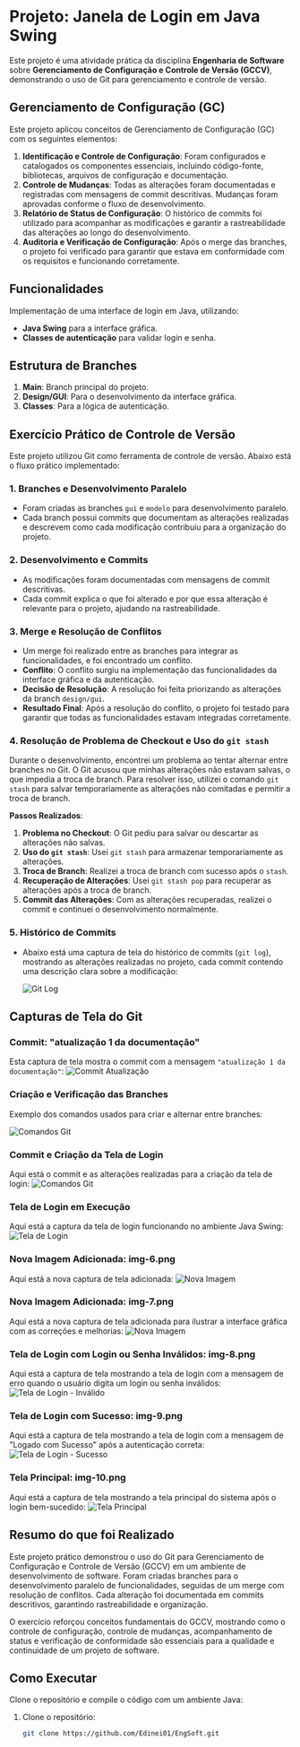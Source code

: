 # Projeto: Janela de Login em Java Swing

Este projeto é uma atividade prática da disciplina **Engenharia de Software** sobre **Gerenciamento de Configuração e Controle de Versão (GCCV)**, demonstrando o uso de Git para gerenciamento e controle de versão.

## Gerenciamento de Configuração (GC)

Este projeto aplicou conceitos de Gerenciamento de Configuração (GC) com os seguintes elementos:

1. **Identificação e Controle de Configuração**: Foram configurados e catalogados os componentes essenciais, incluindo código-fonte, bibliotecas, arquivos de configuração e documentação.
2. **Controle de Mudanças**: Todas as alterações foram documentadas e registradas com mensagens de commit descritivas. Mudanças foram aprovadas conforme o fluxo de desenvolvimento.
3. **Relatório de Status de Configuração**: O histórico de commits foi utilizado para acompanhar as modificações e garantir a rastreabilidade das alterações ao longo do desenvolvimento.
4. **Auditoria e Verificação de Configuração**: Após o merge das branches, o projeto foi verificado para garantir que estava em conformidade com os requisitos e funcionando corretamente.

## Funcionalidades

Implementação de uma interface de login em Java, utilizando:
- **Java Swing** para a interface gráfica.
- **Classes de autenticação** para validar login e senha.

## Estrutura de Branches

1. **Main**: Branch principal do projeto.
2. **Design/GUI**: Para o desenvolvimento da interface gráfica.
3. **Classes**: Para a lógica de autenticação.

## Exercício Prático de Controle de Versão

Este projeto utilizou Git como ferramenta de controle de versão. Abaixo está o fluxo prático implementado:

### 1. Branches e Desenvolvimento Paralelo
- Foram criadas as branches `gui` e `modelo` para desenvolvimento paralelo.
- Cada branch possui commits que documentam as alterações realizadas e descrevem como cada modificação contribuiu para a organização do projeto.

### 2. Desenvolvimento e Commits
- As modificações foram documentadas com mensagens de commit descritivas.
- Cada commit explica o que foi alterado e por que essa alteração é relevante para o projeto, ajudando na rastreabilidade.

### 3. Merge e Resolução de Conflitos
- Um merge foi realizado entre as branches para integrar as funcionalidades, e foi encontrado um conflito.
- **Conflito**: O conflito surgiu na implementação das funcionalidades da interface gráfica e da autenticação.
- **Decisão de Resolução**: A resolução foi feita priorizando as alterações da branch `design/gui`.
- **Resultado Final**: Após a resolução do conflito, o projeto foi testado para garantir que todas as funcionalidades estavam integradas corretamente.

### 4. Resolução de Problema de Checkout e Uso do `git stash`
Durante o desenvolvimento, encontrei um problema ao tentar alternar entre branches no Git. O Git acusou que minhas alterações não estavam salvas, o que impedia a troca de branch. Para resolver isso, utilizei o comando `git stash` para salvar temporariamente as alterações não comitadas e permitir a troca de branch.

**Passos Realizados**:
1. **Problema no Checkout**: O Git pediu para salvar ou descartar as alterações não salvas.
2. **Uso do `git stash`**: Usei `git stash` para armazenar temporariamente as alterações.
3. **Troca de Branch**: Realizei a troca de branch com sucesso após o `stash`.
4. **Recuperação de Alterações**: Usei `git stash pop` para recuperar as alterações após a troca de branch.
5. **Commit das Alterações**: Com as alterações recuperadas, realizei o commit e continuei o desenvolvimento normalmente.

### 5. Histórico de Commits
- Abaixo está uma captura de tela do histórico de commits (`git log`), mostrando as alterações realizadas no projeto, cada commit contendo uma descrição clara sobre a modificação:

   ![Git Log](./img/img-1.png)

## Capturas de Tela do Git

### Commit: "atualização 1 da documentação"
Esta captura de tela mostra o commit com a mensagem `"atualização 1 da documentação"`:
![Commit Atualização](./img/img-2.png)

### Criação e Verificação das Branches

Exemplo dos comandos usados para criar e alternar entre branches:

![Comandos Git](./img/img-3.png)

### Commit e Criação da Tela de Login
Aqui está o commit e as alterações realizadas para a criação da tela de login:
![Comandos Git](./img/img-4.png)

### Tela de Login em Execução
Aqui está a captura da tela de login funcionando no ambiente Java Swing:
![Tela de Login](./img/img-5.png)

### Nova Imagem Adicionada: img-6.png
Aqui está a nova captura de tela adicionada:
![Nova Imagem](./img/img-6.png)

### Nova Imagem Adicionada: img-7.png
Aqui está a nova captura de tela adicionada para ilustrar a interface gráfica com as correções e melhorias:
![Nova Imagem](./img/img-7.png)

### Tela de Login com Login ou Senha Inválidos: img-8.png
Aqui está a captura de tela mostrando a tela de login com a mensagem de erro quando o usuário digita um login ou senha inválidos:
![Tela de Login - Inválido](./img/img-8.png)

### Tela de Login com Sucesso: img-9.png
Aqui está a captura de tela mostrando a tela de login com a mensagem de "Logado com Sucesso" após a autenticação correta:
![Tela de Login - Sucesso](./img/img-9.png)

### Tela Principal: img-10.png
Aqui está a captura de tela mostrando a tela principal do sistema após o login bem-sucedido:
![Tela Principal](./img/img-10.png)

## Resumo do que foi Realizado

Este projeto prático demonstrou o uso do Git para Gerenciamento de Configuração e Controle de Versão (GCCV) em um ambiente de desenvolvimento de software. Foram criadas branches para o desenvolvimento paralelo de funcionalidades, seguidas de um merge com resolução de conflitos. Cada alteração foi documentada em commits descritivos, garantindo rastreabilidade e organização.

O exercício reforçou conceitos fundamentais do GCCV, mostrando como o controle de configuração, controle de mudanças, acompanhamento de status e verificação de conformidade são essenciais para a qualidade e continuidade de um projeto de software.

## Como Executar
Clone o repositório e compile o código com um ambiente Java:

1. Clone o repositório:
   ```bash
   git clone https://github.com/Edinei01/EngSoft.git
